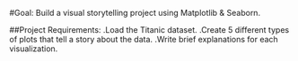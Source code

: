 #Goal: Build a visual storytelling project using Matplotlib & Seaborn.

##Project Requirements:
.Load the Titanic dataset.
.Create 5 different types of plots that tell a story about the data.
.Write brief explanations for each visualization.
